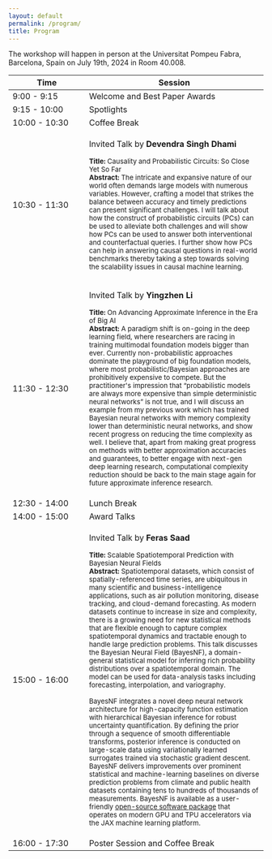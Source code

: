 ```yaml
---
layout: default
permalink: /program/
title: Program
---
```

The workshop will happen in person at the Universitat Pompeu Fabra, Barcelona, Spain on July 19th, 2024 in Room 40.008.

<table class="table table-striped">
    <colgroup>
       <col span="1" style="width: 30%;">
       <col span="1" style="width: 70%;">
    </colgroup>
    <thead>
    <tr>
        <th scope="col">Time</th>
        <th scope="col">Session</th>
    </tr>
    </thead>
    <tbody>
    <tr>
        <td>9:00 - 9:15</td>
        <td>Welcome and Best Paper Awards</td>
    </tr>
    <tr>
        <td>9:15 - 10:00</td>
        <td>Spotlights</td>
    </tr>
    <tr>
        <td>10:00 - 10:30</td>
        <td>Coffee Break</td>
    </tr>
    <tr>
        <td>10:30 - 11:30</td>
        <td>
        <p>Invited Talk by <strong>Devendra Singh Dhami</strong></p>
        <p><small>
        <b>Title:</b> Causality and Probabilistic Circuits: So Close Yet So Far <br />
        <b>Abstract:</b> The intricate and expansive nature of our world often demands large models with numerous variables. However, crafting a model that strikes the balance between accuracy and timely predictions can present significant challenges. I will talk about how the construct of probabilistic circuits (PCs) can be used to alleviate both challenges and will show how PCs can be used to answer both interventional and counterfactual queries.  I further show how PCs can help in answering causal questions in real-world benchmarks thereby taking a step towards solving the scalability issues in causal machine learning.
        </small></p>
        </td>
    </tr>
    <tr>
        <td>11:30 - 12:30</td>
        <td>
        <p>Invited Talk by <strong>Yingzhen Li</strong></p>
        <p><small>
        <b>Title:</b> On Advancing Approximate Inference in the Era of Big AI <br />
        <b>Abstract:</b> A paradigm shift is on-going in the deep learning field, where researchers are racing in training multimodal foundation models bigger than ever. Currently non-probabilistic approaches dominate the playground of big foundation models, where most probabilistic/Bayesian approaches are prohibitively expensive to compete. But the practitioner's impression that “probabilistic models are always more expensive than simple deterministic neural networks” is not true, and I will discuss an example from my previous work which has trained Bayesian neural networks with memory complexity lower than deterministic neural networks, and show recent progress on reducing the time complexity as well. I believe that, apart from making great progress on methods with better approximation accuracies and guarantees, to better engage with next-gen deep learning research, computational complexity reduction should be back to the main stage again for future approximate inference research.
        </small></p>
        </td>
    </tr>
    <tr>
        <td>12:30 - 14:00</td>
        <td>Lunch Break</td>
    </tr>
    <tr>
        <td>14:00 - 15:00</td>
        <td>Award Talks</td>
    </tr>
    <tr>
        <td>15:00 - 16:00</td>
        <td>
        <p>Invited Talk by <strong>Feras Saad</strong></p>
        <p><small>
        <b>Title:</b> Scalable Spatiotemporal Prediction with Bayesian Neural Fields <br />
        <b>Abstract:</b> Spatiotemporal datasets, which consist of spatially-referenced time series, are ubiquitous in many scientific and business-intelligence applications, such as air pollution monitoring, disease tracking, and cloud-demand forecasting. As modern datasets continue to increase in size and complexity, there is a growing need for new statistical methods that are flexible enough to capture complex spatiotemporal dynamics and tractable enough to handle large prediction problems. This talk discusses the Bayesian Neural Field (BayesNF), a domain-general statistical model for inferring rich probability distributions over a spatiotemporal domain. The model can be used for data-analysis tasks including forecasting, interpolation, and variography. <br />

BayesNF integrates a novel deep neural network architecture for high-capacity function estimation with hierarchical Bayesian inference for robust uncertainty quantification. By defining the prior through a sequence of smooth differentiable transforms, posterior inference is conducted on large-scale data using variationally learned surrogates trained via stochastic gradient descent. BayesNF delivers improvements over prominent statistical and machine-learning baselines on diverse prediction problems from climate and public health datasets containing tens to hundreds of thousands of measurements. BayesNF is available as a user-friendly <a href="https://github.com/google/bayesnf">open-source software package</a> that operates on modern GPU and TPU accelerators via the JAX machine learning platform.
        </small></p>
        </td>
    </tr>
    <tr>
        <td>16:00 - 17:30</td>
        <td>Poster Session and Coffee Break</td>
    </tr>
    </tbody>
</table>
